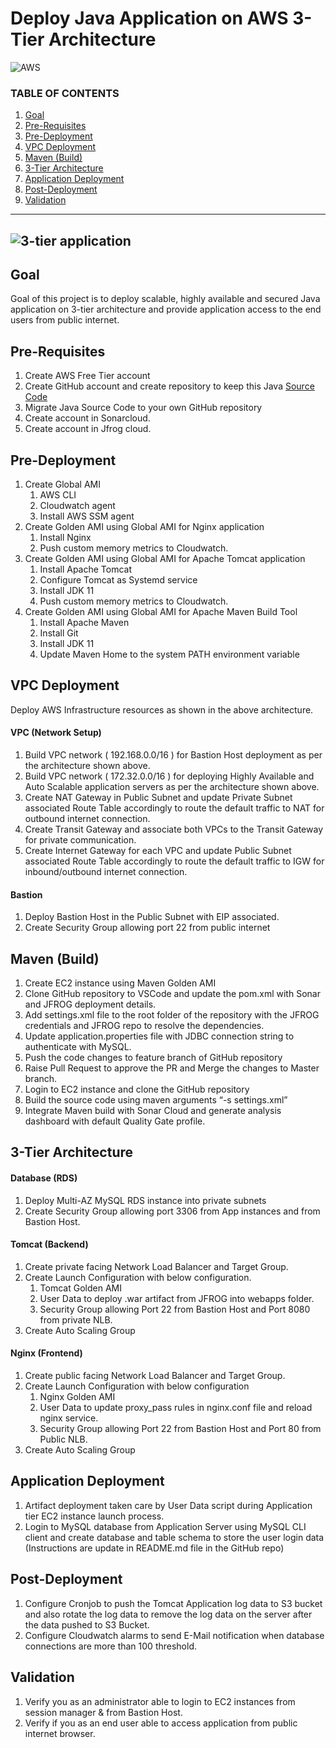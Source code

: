 # Deploy Java Application on AWS 3-Tier Architecture

![AWS](https://imgur.com/b9iHwVc.png)

### TABLE OF CONTENTS
1. [Goal](https://github.com/rb-balaji/Product_Management_Projects/tree/40e519892fdd8c2d6cc4eea9cb3f215c0894664c/Deploy%20Java%20Application%20on%20AWS%203-Tier%20Architecture/README.md#goal)
2. [Pre-Requisites](https://github.com/rb-balaji/Product_Management_Projects/tree/40e519892fdd8c2d6cc4eea9cb3f215c0894664c/Deploy%20Java%20Application%20on%20AWS%203-Tier%20Architecture/README.md#pre-requisites)
3. [Pre-Deployment](https://github.com/rb-balaji/Product_Management_Projects/tree/40e519892fdd8c2d6cc4eea9cb3f215c0894664c/Deploy%20Java%20Application%20on%20AWS%203-Tier%20Architecture/README.md#pre-deployment)
4. [VPC Deployment](https://github.com/rb-balaji/Product_Management_Projects/tree/40e519892fdd8c2d6cc4eea9cb3f215c0894664c/Deploy%20Java%20Application%20on%20AWS%203-Tier%20Architecture/README.md#vpc-deployment)
5. [Maven (Build)](https://github.com/rb-balaji/Product_Management_Projects/tree/40e519892fdd8c2d6cc4eea9cb3f215c0894664c/Deploy%20Java%20Application%20on%20AWS%203-Tier%20Architecture/README.md#maven-build)
6. [3-Tier Architecture](https://github.com/rb-balaji/Product_Management_Projects/tree/40e519892fdd8c2d6cc4eea9cb3f215c0894664c/Deploy%20Java%20Application%20on%20AWS%203-Tier%20Architecture/README.md#3-tier-architecture)
7. [Application Deployment](https://github.com/rb-balaji/Product_Management_Projects/tree/40e519892fdd8c2d6cc4eea9cb3f215c0894664c/Deploy%20Java%20Application%20on%20AWS%203-Tier%20Architecture/README.md#application-deployment)
8. [Post-Deployment](https://github.com/rb-balaji/Product_Management_Projects/tree/40e519892fdd8c2d6cc4eea9cb3f215c0894664c/Deploy%20Java%20Application%20on%20AWS%203-Tier%20Architecture/README.md#post-deployment)
9. [Validation](https://github.com/rb-balaji/Product_Management_Projects/tree/40e519892fdd8c2d6cc4eea9cb3f215c0894664c/Deploy%20Java%20Application%20on%20AWS%203-Tier%20Architecture/README.md#validation)
---

![3-tier application](https://imgur.com/3XF0tlJ.png)
---
## Goal
Goal of this project is to deploy scalable, highly available and secured Java application on 3-tier architecture and provide application access to the end users from public internet.

## Pre-Requisites

1. Create AWS Free Tier account
2. Create GitHub account and create repository to keep this Java [Source Code](https://github.com/rb-balaji/DevOps_Projects/tree/dc649f64281d6e7be5f53ab1cf7effb2405b9b45/Deploy%20Java%20Application%20on%20AWS%203-Tier%20Architecture/Java-Login-App)
3. Migrate Java Source Code to your own GitHub repository
4. Create account in Sonarcloud.
5. Create account in Jfrog cloud.

## Pre-Deployment

1. Create Global AMI
    1. AWS CLI
    2. Cloudwatch agent
    3. Install AWS SSM agent
2. Create Golden AMI using Global AMI for Nginx application
    1. Install Nginx
    2. Push custom memory metrics to Cloudwatch.
3. Create Golden AMI using Global AMI for Apache Tomcat application
    1. Install Apache Tomcat
    2. Configure Tomcat as Systemd service
    3. Install JDK 11
    4. Push custom memory metrics to Cloudwatch.
4. Create Golden AMI using Global AMI for Apache Maven Build Tool
    1. Install Apache Maven
    2. Install Git
    3. Install JDK 11
    4. Update Maven Home to the system PATH environment variable

## VPC Deployment   
Deploy AWS Infrastructure resources as shown in the above architecture.

#### VPC (Network Setup)

1. Build VPC network ( 192.168.0.0/16 ) for Bastion Host deployment as per the architecture shown above.
2. Build VPC network ( 172.32.0.0/16 ) for deploying Highly Available and Auto Scalable application servers as per the architecture shown above.
3. Create NAT Gateway in Public Subnet and update Private Subnet associated Route Table accordingly to route the default traffic to NAT for outbound internet connection.
4. Create Transit Gateway and associate both VPCs to the Transit Gateway  for private communication.
5. Create Internet Gateway for each VPC and update Public Subnet associated Route Table accordingly to route the default traffic to IGW for inbound/outbound internet connection.

#### Bastion

1. Deploy Bastion Host in the Public Subnet with EIP associated.
2. Create Security Group allowing port 22 from public internet

## Maven (Build)

1. Create EC2 instance using Maven Golden AMI
2. Clone GitHub repository to VSCode and update the pom.xml with Sonar and JFROG deployment details.
3. Add settings.xml file to the root folder of the repository with the JFROG credentials and JFROG repo to resolve the dependencies.
4. Update application.properties file with JDBC connection string to authenticate with MySQL.
5. Push the code changes to feature branch of GitHub repository
6. Raise Pull Request to approve the PR and Merge the changes to Master branch.
7. Login to EC2 instance and clone the GitHub repository
8. Build the source code using  maven arguments “-s settings.xml”
9. Integrate Maven build with Sonar Cloud and generate analysis dashboard with default Quality Gate profile.

## 3-Tier Architecture

#### Database (RDS)
1. Deploy Multi-AZ MySQL RDS instance into private subnets
2. Create Security Group allowing port 3306 from App instances and from Bastion Host.

#### Tomcat (Backend)
1. Create private facing Network Load Balancer and Target Group.
2. Create Launch Configuration with below configuration.
    1. Tomcat Golden AMI
    2. User Data to deploy .war artifact from JFROG into webapps folder.
    3. Security Group allowing Port 22 from Bastion Host and Port 8080 from private NLB.
3. Create Auto Scaling Group

#### Nginx (Frontend)
1. Create public facing Network Load Balancer and Target Group.
2. Create Launch Configuration with below configuration
    1. Nginx Golden AMI
    2. User Data to update proxy_pass rules in nginx.conf file and reload nginx service.
    3. Security Group allowing Port 22 from Bastion Host and Port 80 from Public NLB.
3. Create Auto Scaling Group

## Application Deployment

1. Artifact deployment taken care by User Data script during  Application tier EC2 instance launch process.
2. Login to MySQL database from Application Server using MySQL CLI client and create database and table schema to store the user login data (Instructions are update in README.md file in the GitHub repo)

## Post-Deployment

1. Configure Cronjob to push the Tomcat Application log data to S3 bucket and also rotate the log data to remove the log data on the server after the data pushed to S3 Bucket.
2. Configure Cloudwatch alarms to send E-Mail notification when database connections are more than 100 threshold.

## Validation

1. Verify you as an administrator able to login to EC2 instances from session manager & from Bastion Host.
2. Verify if you as an end user able to access application from public internet browser.